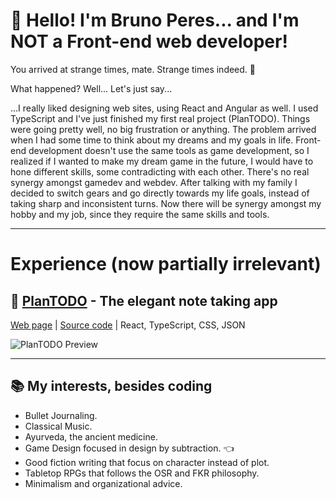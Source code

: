 # 👋 Hello! I'm Bruno Peres... and I'm NOT a Front-end web developer!

You arrived at strange times, mate. Strange times indeed. 🦜

What happened? Well... Let's just say...

...I really liked designing web sites, using React and Angular as well. I used TypeScript and I've just finished my first real project (PlanTODO). Things were going pretty well, no big frustration or anything. The problem arrived when I had some time to think about my dreams and my goals in life. Front-end development doesn't use the same tools as game development, so I realized if I wanted to make my dream game in the future, I would have to hone different skills, some contradicting with each other. There's no real synergy amongst gamedev and webdev. After talking with my family I decided to switch gears and go directly towards my life goals, instead of taking sharp and inconsistent turns. Now there will be synergy amongst my hobby and my job, since they require the same skills and tools.

---

# Experience (now partially irrelevant)

## 🌱 [PlanTODO](https://plantodo-web.netlify.com) - The elegant note taking app

[Web page](https://plantodo-web.netlify.com) | [Source code](https://github.com/tldmbruno/plantodo) | React, TypeScript, CSS, JSON

![PlanTODO Preview](https://user-images.githubusercontent.com/118130235/236585517-fabe4148-2767-4ae0-8114-f7437acfb13e.gif)

---

## 📚 My interests, besides coding
- Bullet Journaling.
- Classical Music.
- Ayurveda, the ancient medicine.
- Game Design focused in design by subtraction. 👈
- Good fiction writing that focus on character instead of plot.
- Tabletop RPGs that follows the OSR and FKR philosophy.
- Minimalism and organizational advice.
